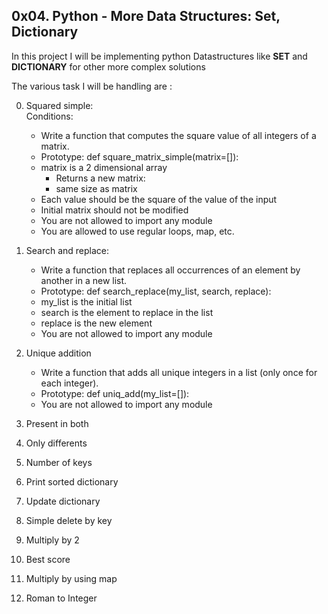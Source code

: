 ## 0x04. Python - More Data Structures: Set, Dictionary

In this project I will be implementing python Datastructures like **SET** and **DICTIONARY** for other more
complex solutions

The various task I will be handling are :

0. Squared simple:<br>
    Conditions:<br>
    * Write a function that computes the square value of all integers of a matrix. 
    * Prototype: def square_matrix_simple(matrix=[]):
    * matrix is a 2 dimensional array 
      * Returns a new matrix:<br>
      * same size as matrix 
    * Each value should be the square of the value of the input 
    * Initial matrix should not be modified 
    * You are not allowed to import any module 
    * You are allowed to use regular loops, map, etc.


1. Search and replace:
   *    Write a function that replaces all occurrences of an element by another in a new list.
   *    Prototype: def search_replace(my_list, search, replace):
   * my_list is the initial list 
   * search is the element to replace in the list 
   * replace is the new element 
   * You are not allowed to import any module


2. Unique addition
    *   Write a function that adds all unique integers in a list (only once for each integer). 
    * Prototype: def uniq_add(my_list=[]):
    * You are not allowed to import any module


3. Present in both
4. Only differents
5. Number of keys
6. Print sorted dictionary
7. Update dictionary
8. Simple delete by key
9. Multiply by 2
10. Best score
11. Multiply by using map
12. Roman to Integer

